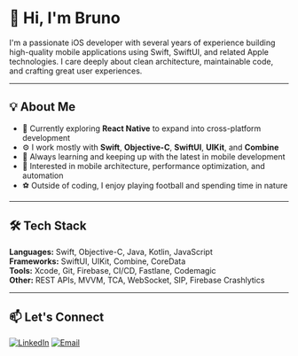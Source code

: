 # 👋 Hi, I'm Bruno

I'm a passionate iOS developer with several years of experience building high-quality mobile applications using Swift, SwiftUI, and related Apple technologies. I care deeply about clean architecture, maintainable code, and crafting great user experiences.

---

## 💡 About Me

- 🔭 Currently exploring **React Native** to expand into cross-platform development
- ⚙️ I work mostly with **Swift**, **Objective-C**, **SwiftUI**, **UIKit**, and **Combine**
- 🧠 Always learning and keeping up with the latest in mobile development
- 🌱 Interested in mobile architecture, performance optimization, and automation
- ⚽ Outside of coding, I enjoy playing football and spending time in nature

---

## 🛠️ Tech Stack

**Languages:** Swift, Objective-C, Java, Kotlin, JavaScript  
**Frameworks:** SwiftUI, UIKit, Combine, CoreData  
**Tools:** Xcode, Git, Firebase, CI/CD, Fastlane, Codemagic  
**Other:** REST APIs, MVVM, TCA, WebSocket, SIP, Firebase Crashlytics

---


## 📫 Let's Connect

[![LinkedIn](https://img.shields.io/badge/-LinkedIn-blue?style=flat&logo=linkedin&logoColor=white)](https://linkedin.com/in/your-link)
[![Email](https://img.shields.io/badge/-Email-D14836?style=flat&logo=gmail&logoColor=white)](mailto:your@email.com)

